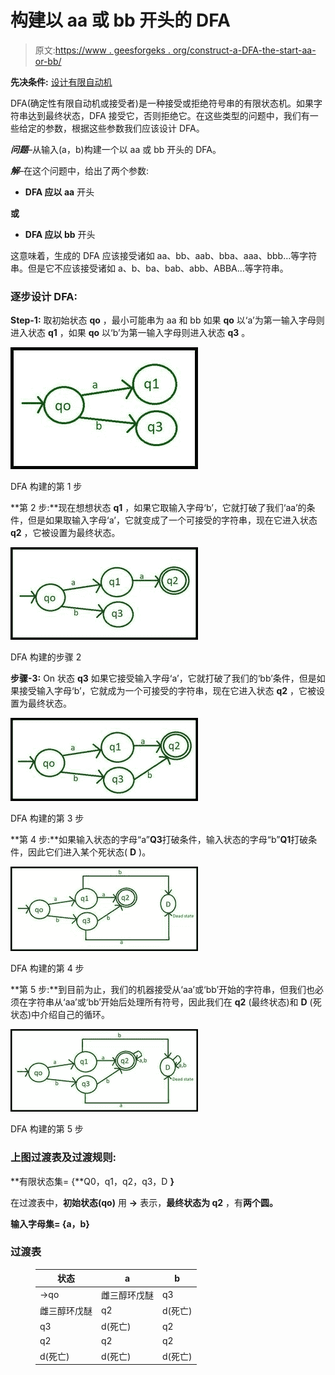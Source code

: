 # 构建以 aa 或 bb 开头的 DFA

> 原文:[https://www . geesforgeks . org/construct-a-DFA-the-start-aa-or-bb/](https://www.geeksforgeeks.org/construct-a-dfa-that-start-with-aa-or-bb/)

**先决条件:** [设计有限自动机](https://www.geeksforgeeks.org/designing-finite-automata-from-regular-expression/)

DFA(确定性有限自动机或接受者)是一种接受或拒绝符号串的有限状态机。如果字符串达到最终状态，DFA 接受它，否则拒绝它。在这些类型的问题中，我们有一些给定的参数，根据这些参数我们应该设计 DFA。

***问题***–从输入(a，b)构建一个以 aa 或 bb 开头的 DFA。

***解***–在这个问题中，给出了两个参数:

*   **DFA 应以 aa** 开头

**或**

*   **DFA 应以 bb** 开头

这意味着，生成的 DFA 应该接受诸如 aa、bb、aab、bba、aaa、bbb…等字符串。但是它不应该接受诸如 a、b、ba、bab、abb、ABBA…等字符串。

### 逐步设计 DFA:

**Step-1:** 取初始状态 **qo** ，最小可能串为 aa 和 bb 如果 **qo** 以‘a’为第一输入字母则进入状态 **q1** ，如果 **qo** 以‘b’为第一输入字母则进入状态 **q3** 。

![DFA for aa or bb](img/7a7d26ab1ed537fb59b981b0dbf96f81.png)

DFA 构建的第 1 步

**第 2 步:**现在想想状态 **q1** ，如果它取输入字母‘b’，它就打破了我们‘aa’的条件，但是如果取输入字母‘a’，它就变成了一个可接受的字符串，现在它进入状态 **q2** ，它被设置为最终状态。

![DFA for aa or bb](img/49f64382cd41fbbb8fb1c1131791aad6.png)

DFA 构建的步骤 2

**步骤-3:** On 状态 **q3** 如果它接受输入字母‘a’，它就打破了我们的‘bb’条件，但是如果接受输入字母‘b’，它就成为一个可接受的字符串，现在它进入状态 **q2** ，它被设置为最终状态。

![DFA for aa or bb](img/ed5158877b7f79a7f1fd38f79685d66a.png)

DFA 构建的第 3 步

**第 4 步:**如果输入状态的字母“a”**Q3**打破条件，输入状态的字母“b”**Q1**打破条件，因此它们进入某个死状态( **D** )。

![DFA for aa or bb](img/293155108a2b092cf2ce0ef08e09e01b.png)

DFA 构建的第 4 步

**第 5 步:**到目前为止，我们的机器接受从‘aa’或‘bb’开始的字符串，但我们也必须在字符串从‘aa’或‘bb’开始后处理所有符号，因此我们在 **q2** (最终状态)和 **D** (死状态)中介绍自己的循环。

![DFA for aa or bb](img/0be7ca964d38aabeed7aa64b92907be3.png)

DFA 构建的第 5 步

### **上图过渡表及过渡规则:**

**有限状态集= {**Q0，q1，q2，q3，D **}**

在过渡表中，**初始状态(qo)** 用 **→** 表示，**最终状态为 q2** ，有**两个圆。**

**输入字母集= {a，b}**

### **过渡表**

<figure class="table">

| 状态 | a | b |
| --- | --- | --- |
| ->qo | 雌三醇环戊醚 | q3 |
| 雌三醇环戊醚 | q2 | d(死亡) |
| q3 | d(死亡) | q2 |
| q2 | q2 | q2 |
| d(死亡) | d(死亡) | d(死亡) |

</figure>